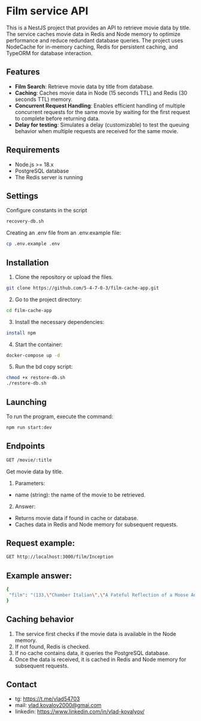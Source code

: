 # Film service API

This is a NestJS project that provides an API to retrieve movie data by title. The service caches movie data in Redis and Node memory to optimize performance and reduce redundant database queries. The project uses NodeCache for in-memory caching, Redis for persistent caching, and TypeORM for database interaction.

## Features

- **Film Search**: Retrieve movie data by title from database.
- **Caching**: Caches movie data in Node (15 seconds TTL) and Redis (30 seconds TTL) memory.
- **Concurrent Request Handling**: Enables efficient handling of multiple concurrent requests for the same movie by waiting for the first request to complete before returning data.
- **Delay for testing**: Simulates a delay (customizable) to test the queuing behavior when multiple requests are received for the same movie.

## Requirements

- Node.js >= 18.x
- PostgreSQL database
- The Redis server is running

## Settings

Configure constants in the script

```bash
recovery-db.sh
```

Creating an .env file from an .env.example file:

```bash
cp .env.example .env
```

## Installation

1. Clone the repository or upload the files.

```bash
git clone https://github.com/5-4-7-0-3/film-cache-app.git
```

2. Go to the project directory:

```bash
cd film-cache-app
```

3. Install the necessary dependencies:

```bash
install npm
```

4. Start the container:

```bash
docker-compose up -d
```

5. Run the bd copy script:

```bash
chmod +x restore-db.sh
./restore-db.sh
```

## Launching

To run the program, execute the command:

```bash
npm run start:dev
```

## Endpoints

```bash
GET /movie/:title
```

Get movie data by title.

1. Parameters:
- name (string): the name of the movie to be retrieved.
2. Answer:
- Returns movie data if found in cache or database.
- Caches data in Redis and Node memory for subsequent requests.

## Request example:

```bash
GET http://localhost:3000/film/Inception

```

## Example answer:

```bash
{
 "film": "(133,\"Chamber Italian\",\"A Fateful Reflection of a Moose And a Husband who must defeat a monkey in Nigeria\",2006,1,7,4.99,117,14.99,NC- 17 ,"2013-05-26 14:50:58.951",{Trailers},\"'chamber':1 'fate':4 'husband':11 'italian':2 'monkey':16 'moos' :8 'must':13 'nigeria':18 'overcom':14 'reflect':5\")"
}
```

## Caching behavior

1. The service first checks if the movie data is available in the Node memory.
2. If not found, Redis is checked.
3. If no cache contains data, it queries the PostgreSQL database.
4. Once the data is received, it is cached in Redis and Node memory for subsequent requests.

## Contact

- tg: https://t.me/vlad54703
- mail: vlad.kovalov2000@gmai.com
- linkedin: https://www.linkedin.com/in/vlad-kovalyov/
